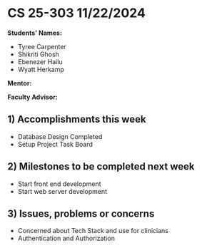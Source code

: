 # CS 25-303 11/22/2024
**Students' Names:**
- Tyree Carpenter
- Shikriti Ghosh
- Ebenezer Hailu
- Wyatt Herkamp

**Mentor:**

**Faculty Advisor:**

## 1) Accomplishments this week ##
   - Database Design Completed
   - Setup Project Task Board

## 2) Milestones to be completed next week ##
   - Start front end development
   - Start web server development

## 3) Issues, problems or concerns ##
   - Concerned about Tech Stack and use for clinicians
   - Authentication and Authorization



